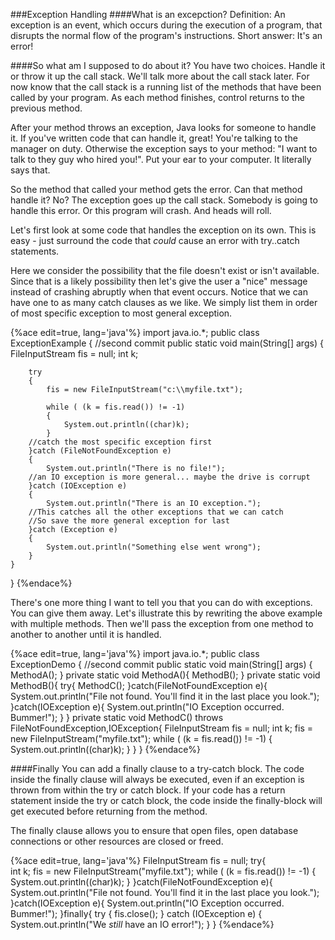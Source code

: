 ###Exception Handling
####What is an excepction?
Definition: An exception is an event, which occurs during the execution of a program, that disrupts the normal flow of the program's instructions. Short answer: It's an error!

####So what am I supposed to do about it?
You have two choices. Handle it or throw it up the call stack. We'll talk more about the call stack later. For now know that the call stack is a running list of the methods that have been called by your program. As each method finishes, control returns to the previous method.

After your method throws an exception, Java looks for someone to handle it. If you've written code that can handle it, great! You're talking to the manager on duty. Otherwise the exception says to your method: "I want to talk to they guy who hired you!". Put your ear to your computer. It literally says that. 

So the method that called your method gets the error. Can that method handle it? No? The exception goes up the call stack. Somebody is going to handle this error. Or this program will crash. And heads will roll.

Let's first look at some code that handles the exception on its own. This is easy - just surround the code that *could* cause an error with try..catch statements.

Here we consider the possibility that the file doesn't exist or isn't available. Since that is a likely possibility then let's give the user a "nice" message instead of crashing abruptly when that event occurs. Notice that we can have one to as many catch clauses as we like. We simply list them in order of most specific exception to most general exception.

{%ace edit=true, lang='java'%}
import java.io.*;
public class ExceptionExample {
//second commit
	public static void main(String[] args) {
		FileInputStream fis = null;
		int k;
		
		try
		{
			fis = new FileInputStream("c:\\myfile.txt");
						
			while ( (k = fis.read()) != -1)
			{
				System.out.println((char)k);
			}
		//catch the most specific exception first	
		}catch (FileNotFoundException e)
		{
			System.out.println("There is no file!");
		//an IO exception is more general... maybe the drive is corrupt
		}catch (IOException e)
		{
			System.out.println("There is an IO exception.");
		//This catches all the other exceptions that we can catch
		//So save the more general exception for last
		}catch (Exception e)
		{
		    System.out.println("Something else went wrong");
		}
	}
}
{%endace%}

There's one more thing I want to tell you that you can do with exceptions. You can give them away.
Let's illustrate this by rewriting the above example with multiple methods. Then we'll pass the exception from one method to another to another until it is handled.

{%ace edit=true, lang='java'%}
import java.io.*;
public class ExceptionDemo {
//second commit
	public static void main(String[] args) {
		MethodA();
	}
	private static void MethodA(){
		MethodB();
	}
	private static void MethodB(){
		try{
			MethodC();
		}catch(FileNotFoundException e){
			System.out.println("File not found. You'll find it in the last place you look.");
		}catch(IOException e){
		    System.out.println("IO Exception occurred. Bummer!");
		}
	}
	private static void MethodC() throws FileNotFoundException,IOException{
		FileInputStream fis = null;
		int k;
		fis = new FileInputStream("myfile.txt");
			while ( (k = fis.read()) != -1)
			{
				System.out.println((char)k);
			}
			}
}
{%endace%}

####Finally
You can add a finally clause to a try-catch block. The code inside the finally clause will always be executed, even if an exception is thrown from within the try or catch block. If your code has a return statement inside the try or catch block, the code inside the finally-block will get executed before returning from the method. 

The finally clause allows you to ensure that open files, open database connections or other resources are closed or freed.

{%ace edit=true, lang='java'%}
FileInputStream fis = null;
		try{		
				int k;
				fis = new FileInputStream("myfile.txt");
					while ( (k = fis.read()) != -1)
					{
						System.out.println((char)k);
					}
		}catch(FileNotFoundException e){
			System.out.println("File not found. You'll find it in the last place you look.");
		}catch(IOException e){
		    System.out.println("IO Exception occurred. Bummer!");
		}finally{
			try {
				fis.close();
			} catch (IOException e) {
		        System.out.println("We *still* have an IO error!");
			}
		}
{%endace%}


 

